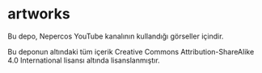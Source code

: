 # artworks

Bu depo, Nepercos YouTube kanalının kullandığı görseller içindir.

Bu deponun altındaki tüm içerik Creative Commons Attribution-ShareAlike 4.0 International lisansı altında lisanslanmıştır. 
